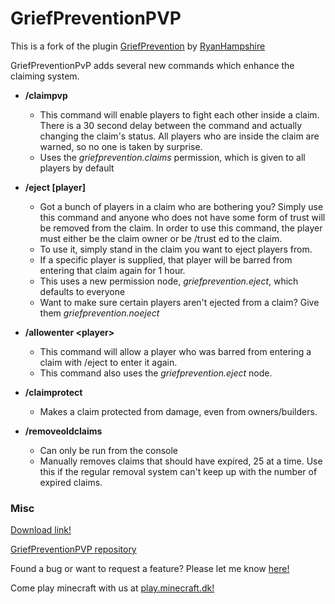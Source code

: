 # GriefPreventionPVP

This is a fork of the plugin [GriefPrevention](http://dev.bukkit.org/bukkit-plugins/grief-prevention/) by [RyanHampshire](https://github.com/ryanhamshire)

GriefPreventionPvP adds several new commands which enhance the claiming system. 

- **/claimpvp**
  - This command will enable players to fight each other inside a claim. There is a 30 second delay between the command and actually changing the claim's status. All players who are inside the claim are warned, so no one is taken by surprise.
  - Uses the *griefprevention.claims* permission, which is given to all players by default

- **/eject [player]**
  - Got a bunch of players in a claim who are bothering you? Simply use this command and anyone who does not have some form of trust will be removed from the claim. In order to use this command, the player must either be the claim owner or be /trust ed to the claim.
  - To use it, simply stand in the claim you want to eject players from.
  - If a specific player is supplied, that player will be barred from entering that claim again for 1 hour.
  - This uses a new permission node, *griefprevention.eject*, which defaults to everyone
  - Want to make sure certain players aren't ejected from a claim? Give them *griefprevention.noeject*
  
- **/allowenter &lt;player&gt;**
  - This command will allow a player who was barred from entering a claim with /eject to enter it again. 
  - This command also uses the *griefprevention.eject* node.

- **/claimprotect**
  - Makes a claim protected from damage, even from owners/builders.
  
- **/removeoldclaims**
  - Can only be run from the console
  - Manually removes claims that should have expired, 25 at a time. Use this if the regular removal system can't keep up with the number of expired claims.

### Misc

[Download link!](https://github.com/10becja/MinecraftPlugins/raw/master/GriefPreventionPVP/GriefPrevention.jar)  

[GriefPreventionPVP repository](https://github.com/10becja/GriefPreventionPVP)

Found a bug or want to request a feature? Please let me know [here!](https://github.com/10becja/GriefPreventionPVP/issues)

Come play minecraft with us at [play.minecraft.dk!](minecraft.dk)

